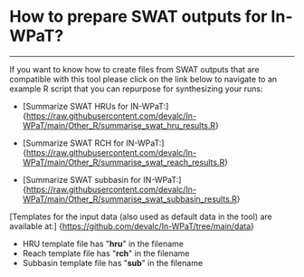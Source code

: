 # How to prepare SWAT outputs for In-WPaT?

***

If you want to know how to create files from SWAT outputs that are compatible with this tool
please click on the link below to navigate to an example R script that you can
repurpose for synthesizing your runs:


- [Summarize SWAT HRUs for IN-WPaT:]{<https://raw.githubusercontent.com/devalc/In-WPaT/main/Other_R/summarise_swat_hru_results.R>}

- [Summarize SWAT RCH for IN-WPaT:]{<https://raw.githubusercontent.com/devalc/In-WPaT/main/Other_R/summarise_swat_reach_results.R>}

- [Summarize SWAT subbasin for IN-WPaT:]{<https://raw.githubusercontent.com/devalc/In-WPaT/main/Other_R/summarise_swat_subbasin_results.R>}


[Templates for the input data (also used as default data in the tool) are available at:] {<https://github.com/devalc/In-WPaT/tree/main/data>}

- HRU template file has "__hru__" in the filename
- Reach template file has "__rch__" in the filename
- Subbasin template file has "__sub__" in the filename